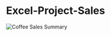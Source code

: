 # Excel-Project-Sales

![Coffee Sales Summary](https://github.com/shilpysuryawanshi/Excel-Project-Sales/assets/18461439/ed0cc30e-5ab1-47c8-914c-3c310edf075b)
